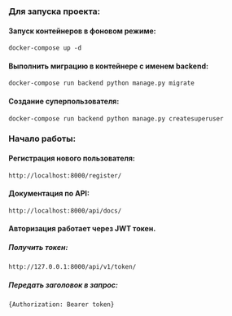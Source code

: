 ### Для запуска проекта:

#### Запуск контейнеров в фоновом режиме:
```
docker-compose up -d
```

#### Выполнить миграцию в контейнере c именем backend:
```
docker-compose run backend python manage.py migrate
```

#### Создание суперпользователя:
```
docker-compose run backend python manage.py createsuperuser
```

### Начало работы:

#### Регистрация нового пользователя:
```
http://localhost:8000/register/
```

#### Документация по API:
```
http://localhost:8000/api/docs/
```

#### Авторизация работает через JWT токен. 
##### Получить токен:
```
http://127.0.0.1:8000/api/v1/token/
```
##### Передать заголовок в запрос:
```
{Authorization: Bearer token}
```
